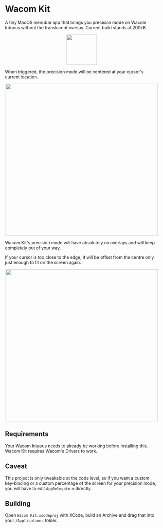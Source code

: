 # Wacom Kit

A tiny MacOS menubar app that brings you precision mode on Wacom
Intuous without the translucent overlay. Current build stands at
200kB.

<p align="center">
  <img src="https://user-images.githubusercontent.com/10664455/221425593-73206b9c-70b4-4fda-a08c-59666c1e2a6f.jpg" height="100">
</p>

When triggered, the precision mode will be centered at your cursor's
current location.

<p align="center">
  <img src="https://user-images.githubusercontent.com/10664455/221426164-4e616253-b70b-4ae3-a6e2-67283d66bc2e.png" width="500px">
</p>

Wacom Kit's precision mode will have absolutely no overlays and will
keep completely out of your way.

If your cursor is too close to the edge, it will be offset from the
centre only just enough to fit on the screen again.

<p align="center">
  <img src="https://user-images.githubusercontent.com/10664455/221426559-2a6c90fb-8fd5-4eab-8b0c-31e6412b1821.png" width="500px">
</p>

## Requirements

Your Wacom Intuous needs to already be working before installing this.
Wacom Kit requires Wacom's Drivers to work.

## Caveat

This project is only tweakable at the code level, so if you want a
custom key-binding or a custom percentage of the screen for your
precision mode, you will have to edit `AppDelegate.m` directly.

## Building

Open `Wacom Kit.xcodeproj` with XCode, build an Archive and drag that
into your `/Applications` folder.
